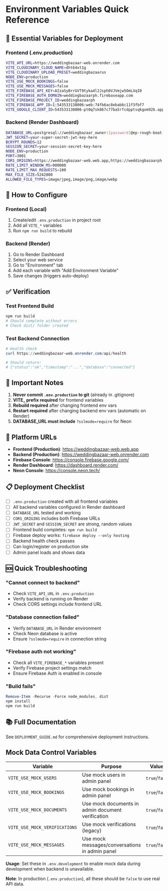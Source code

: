 # Environment Variables Quick Reference

## 🎯 Essential Variables for Deployment

### Frontend (.env.production)
```bash
VITE_API_URL=https://weddingbazaar-web.onrender.com
VITE_CLOUDINARY_CLOUD_NAME=dht64xt1g
VITE_CLOUDINARY_UPLOAD_PRESET=weddingbazaarus
NODE_ENV=production
VITE_USE_MOCK_BOOKINGS=false
VITE_USE_MOCK_MESSAGES=false
VITE_FIREBASE_API_KEY=AIzaSyBrrGVT9tyka4l2Jsph0VJVmjw5OmLXqI0
VITE_FIREBASE_AUTH_DOMAIN=weddingbazaarph.firebaseapp.com
VITE_FIREBASE_PROJECT_ID=weddingbazaarph
VITE_FIREBASE_APP_ID=1:543533138006:web:74fb6ac8ebab6c11f3fbf7
VITE_GOOGLE_CLIENT_ID=543533138006-pt0q7sk867c77ba5rfcdpptsqkgom92b.apps.googleusercontent.com
```

### Backend (Render Dashboard)
```bash
DATABASE_URL=postgresql://weddingbazaar_owner:[password]@ep-rough-boat-a1b2c3d4.ap-southeast-1.aws.neon.tech/weddingbazaar?sslmode=require
JWT_SECRET=your-super-secret-jwt-key-here
BCRYPT_ROUNDS=12
SESSION_SECRET=your-session-secret-key-here
NODE_ENV=production
PORT=3001
CORS_ORIGINS=https://weddingbazaar-web.web.app,https://weddingbazaarph.firebaseapp.com,http://localhost:5173
RATE_LIMIT_WINDOW_MS=900000
RATE_LIMIT_MAX_REQUESTS=100
MAX_FILE_SIZE=5242880
ALLOWED_FILE_TYPES=image/jpeg,image/png,image/webp
```

## 🔧 How to Configure

### Frontend (Local)
1. Create/edit `.env.production` in project root
2. Add all `VITE_*` variables
3. Run `npm run build` to rebuild

### Backend (Render)
1. Go to Render Dashboard
2. Select your web service
3. Go to "Environment" tab
4. Add each variable with "Add Environment Variable"
5. Save changes (triggers auto-deploy)

## ✅ Verification

### Test Frontend Build
```powershell
npm run build
# Should complete without errors
# Check dist/ folder created
```

### Test Backend Connection
```powershell
# Health check
curl https://weddingbazaar-web.onrender.com/api/health

# Should return:
# {"status":"ok","timestamp":"...","database":"connected"}
```

## 🚨 Important Notes

1. **Never commit `.env.production` to git** (already in .gitignore)
2. **VITE_ prefix required** for frontend variables
3. **Rebuild required** after changing frontend env vars
4. **Restart required** after changing backend env vars (automatic on Render)
5. **DATABASE_URL must include** `?sslmode=require` for Neon

## 🔗 Platform URLs

- **Frontend (Production)**: https://weddingbazaar-web.web.app
- **Backend (Production)**: https://weddingbazaar-web.onrender.com
- **Firebase Console**: https://console.firebase.google.com/
- **Render Dashboard**: https://dashboard.render.com/
- **Neon Console**: https://console.neon.tech/

## 📋 Deployment Checklist

- [ ] `.env.production` created with all frontend variables
- [ ] All backend variables configured in Render dashboard
- [ ] `DATABASE_URL` tested and working
- [ ] `CORS_ORIGINS` includes both Firebase URLs
- [ ] `JWT_SECRET` and `SESSION_SECRET` are strong, random values
- [ ] Frontend build completes: `npm run build`
- [ ] Firebase deploy works: `firebase deploy --only hosting`
- [ ] Backend health check passes
- [ ] Can login/register on production site
- [ ] Admin panel loads and shows data

## 🆘 Quick Troubleshooting

### "Cannot connect to backend"
- Check `VITE_API_URL` in `.env.production`
- Verify backend is running on Render
- Check CORS settings include frontend URL

### "Database connection failed"
- Verify `DATABASE_URL` in Render environment
- Check Neon database is active
- Ensure `?sslmode=require` in connection string

### "Firebase auth not working"
- Check all `VITE_FIREBASE_*` variables present
- Verify Firebase project settings match
- Ensure Firebase Auth is enabled in console

### "Build fails"
```powershell
Remove-Item -Recurse -Force node_modules, dist
npm install
npm run build
```

## 📚 Full Documentation

See `DEPLOYMENT_GUIDE.md` for comprehensive deployment instructions.

## Mock Data Control Variables

| Variable | Purpose | Values | Default |
|----------|---------|--------|---------|
| `VITE_USE_MOCK_USERS` | Use mock users in admin panel | `true`/`false` | `false` |
| `VITE_USE_MOCK_BOOKINGS` | Use mock bookings in admin panel | `true`/`false` | `false` |
| `VITE_USE_MOCK_DOCUMENTS` | Use mock documents in admin document verification | `true`/`false` | `false` |
| `VITE_USE_MOCK_VERIFICATIONS` | Use mock verifications (legacy) | `true`/`false` | `false` |
| `VITE_USE_MOCK_MESSAGES` | Use mock messages/conversations in admin panel | `true`/`false` | `false` |

**Usage**: Set these in `.env.development` to enable mock data during development when backend is unavailable.

**Note**: In production (`.env.production`), all these should be `false` to use real API data.
